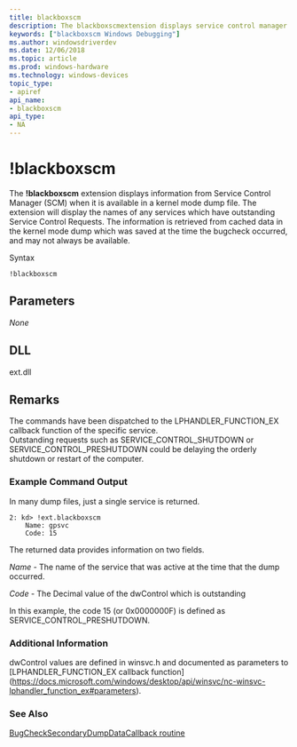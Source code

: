 ```yaml
---
title: blackboxscm
description: The blackboxscmextension displays service control manager (scm) secondary boot data.
keywords: ["blackboxscm Windows Debugging"]
ms.author: windowsdriverdev
ms.date: 12/06/2018
ms.topic: article
ms.prod: windows-hardware
ms.technology: windows-devices
topic_type:
- apiref
api_name:
- blackboxscm
api_type:
- NA
---
```


# !blackboxscm

The **!blackboxscm** extension displays information from Service Control Manager (SCM) when it is available in a kernel mode dump file. The extension will display the names of any services which have outstanding Service Control Requests.    The information is retrieved from cached data in the kernel mode dump which was saved at the time the bugcheck occurred, and may not always be available.


Syntax

```
!blackboxscm  
```

## <span id="Parameters"></span>Parameters

*None*   


## <span id="DLL"></span><span id="dll"></span>DLL

ext.dll


## <span id="Remarks"></span>Remarks

The commands have been dispatched to the LPHANDLER_FUNCTION_EX callback function of the specific service.  
Outstanding requests such as SERVICE_CONTROL_SHUTDOWN or SERVICE_CONTROL_PRESHUTDOWN could be delaying the orderly shutdown or restart of the computer.

### Example Command Output 

In many dump files, just a single service is returned.

```
2: kd> !ext.blackboxscm
    Name: gpsvc
    Code: 15
```

The returned data provides information on two fields.

*Name* - The name of the service that was active at the time that the dump occurred.

*Code* - The Decimal value of the dwControl which is outstanding

In this example, the code 15 (or  0x0000000F) is defined as SERVICE_CONTROL_PRESHUTDOWN.


### <span id="Additional_Information"></span>Additional Information

dwControl values are defined in winsvc.h and documented as parameters to [LPHANDLER_FUNCTION_EX callback function] (https://docs.microsoft.com/windows/desktop/api/winsvc/nc-winsvc-lphandler_function_ex#parameters).


### <span id="See Also"></span>See Also

[BugCheckSecondaryDumpDataCallback routine](https://msdn.microsoft.com/library/windows/hardware/ff540679)
 


